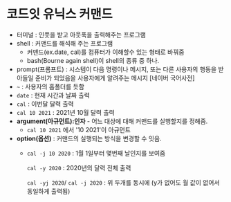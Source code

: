 # 코드잇 유닉스 커맨드

- 터미널 : 인풋을 받고 아웃푹을 출력해주는 프로그램
- shell : 커맨드를 해석해 주는 프로그램
    - 커맨드(ex.date, cal)를 컴퓨터가 이해할수 있는 형태로 바꿔줌
    - bash(Bourne again shell)이 shell의 종류 중 하나.
- prompt(프롬프트) : 시스템이 다음 명령이나 메시지, 또는 다른 사용자의 행동을 받아들일 준비가 되었음을 사용자에게 알려주는 메시지 [네이버 국어사전]
- `~` : 사용자의 홈폴더를 듯함
- `date` : 현재 시간과 날짜 출력
- `cal` : 이번달 달력 출력
- `cal 10 2021` : 2021년 10월 달력 출력
- **argument(아규먼트):인자** - 어느 대상에 대해 커맨드를 실행할지를 정해줌.
    - `cal 10 2021` 에서 '10 2021'이 아규먼트
- **option(옵션)** : 커맨드의 실행되는 방식을 변경할 수 잇음.
    - `cal -j 10 2020` : 1월 1일부터 몇번째 날인지를 보여줌
        
        `cal -y 2020` : 2020년의 달력 전체 출력
        
        `cal -yj 2020`/ `cal -j 2020` : 위 두개를 동시에 (y가 없어도 월 값이 없어서 동일하게 출력됨)